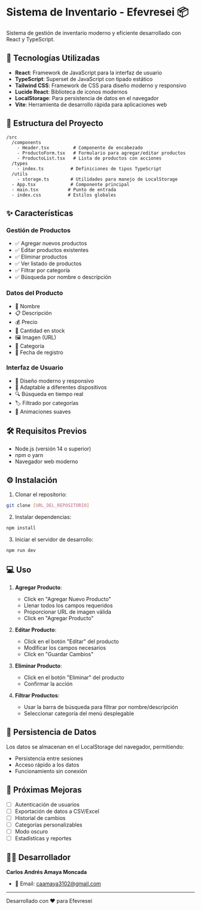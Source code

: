 # Sistema de Inventario - Efevresei 📦

Sistema de gestión de inventario moderno y eficiente desarrollado con React y TypeScript.


## 🚀 Tecnologías Utilizadas

- **React**: Framework de JavaScript para la interfaz de usuario
- **TypeScript**: Superset de JavaScript con tipado estático
- **Tailwind CSS**: Framework de CSS para diseño moderno y responsivo
- **Lucide React**: Biblioteca de iconos modernos
- **LocalStorage**: Para persistencia de datos en el navegador
- **Vite**: Herramienta de desarrollo rápida para aplicaciones web

## 📁 Estructura del Proyecto

```
/src
  /components
    - Header.tsx         # Componente de encabezado
    - ProductoForm.tsx   # Formulario para agregar/editar productos
    - ProductoList.tsx   # Lista de productos con acciones
  /types
    - index.ts          # Definiciones de tipos TypeScript
  /utils
    - storage.ts        # Utilidades para manejo de LocalStorage
  - App.tsx             # Componente principal
  - main.tsx           # Punto de entrada
  - index.css          # Estilos globales
```

## ✨ Características

### Gestión de Productos
- ✅ Agregar nuevos productos
- ✅ Editar productos existentes
- ✅ Eliminar productos
- ✅ Ver listado de productos
- ✅ Filtrar por categoría
- ✅ Búsqueda por nombre o descripción

### Datos del Producto
- 📝 Nombre
- 📋 Descripción
- 💰 Precio
- 🔢 Cantidad en stock
- 🖼️ Imagen (URL)
- 📁 Categoría
- 📅 Fecha de registro

### Interfaz de Usuario
- 🎨 Diseño moderno y responsivo
- 📱 Adaptable a diferentes dispositivos
- 🔍 Búsqueda en tiempo real
- 🏷️ Filtrado por categorías
- 💫 Animaciones suaves

## 🛠️ Requisitos Previos

- Node.js (versión 14 o superior)
- npm o yarn
- Navegador web moderno

## ⚙️ Instalación

1. Clonar el repositorio:
```bash
git clone [URL_DEL_REPOSITORIO]
```

2. Instalar dependencias:
```bash
npm install
```

3. Iniciar el servidor de desarrollo:
```bash
npm run dev
```

## 💻 Uso

1. **Agregar Producto**:
   - Click en "Agregar Nuevo Producto"
   - Llenar todos los campos requeridos
   - Proporcionar URL de imagen válida
   - Click en "Agregar Producto"

2. **Editar Producto**:
   - Click en el botón "Editar" del producto
   - Modificar los campos necesarios
   - Click en "Guardar Cambios"

3. **Eliminar Producto**:
   - Click en el botón "Eliminar" del producto
   - Confirmar la acción

4. **Filtrar Productos**:
   - Usar la barra de búsqueda para filtrar por nombre/descripción
   - Seleccionar categoría del menú desplegable

## 🔄 Persistencia de Datos

Los datos se almacenan en el LocalStorage del navegador, permitiendo:
- Persistencia entre sesiones
- Acceso rápido a los datos
- Funcionamiento sin conexión

## 🎯 Próximas Mejoras

- [ ] Autenticación de usuarios
- [ ] Exportación de datos a CSV/Excel
- [ ] Historial de cambios
- [ ] Categorías personalizables
- [ ] Modo oscuro
- [ ] Estadísticas y reportes

## 👨‍💻 Desarrollador

**Carlos Andrés Amaya Moncada**
- 📧 Email: caamaya3102@gmail.com

---

Desarrollado con ❤️ para Efevresei
